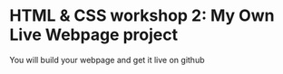 # HTML & CSS workshop 2: My Own Live Webpage project
You will build your webpage and get it live on github
